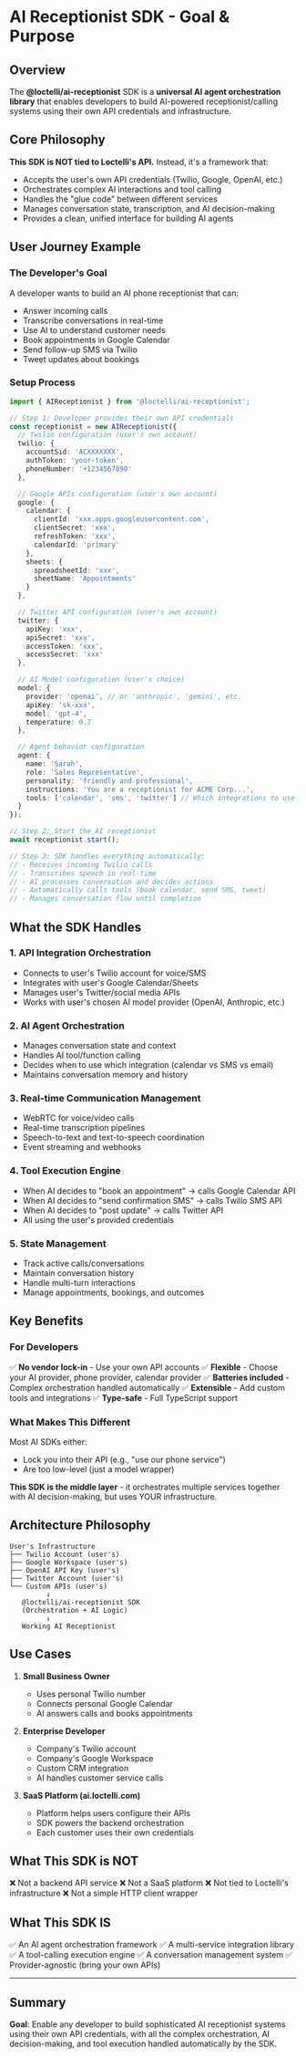 # AI Receptionist SDK - Goal & Purpose

## Overview

The **@loctelli/ai-receptionist** SDK is a **universal AI agent orchestration library** that enables developers to build AI-powered receptionist/calling systems using their own API credentials and infrastructure.

## Core Philosophy

**This SDK is NOT tied to Loctelli's API.** Instead, it's a framework that:
- Accepts the user's own API credentials (Twilio, Google, OpenAI, etc.)
- Orchestrates complex AI interactions and tool calling
- Handles the "glue code" between different services
- Manages conversation state, transcription, and AI decision-making
- Provides a clean, unified interface for building AI agents

## User Journey Example

### The Developer's Goal
A developer wants to build an AI phone receptionist that can:
- Answer incoming calls
- Transcribe conversations in real-time
- Use AI to understand customer needs
- Book appointments in Google Calendar
- Send follow-up SMS via Twilio
- Tweet updates about bookings

### Setup Process

```typescript
import { AIReceptionist } from '@loctelli/ai-receptionist';

// Step 1: Developer provides their own API credentials
const receptionist = new AIReceptionist({
  // Twilio configuration (user's own account)
  twilio: {
    accountSid: 'ACXXXXXXX',
    authToken: 'your-token',
    phoneNumber: '+1234567890'
  },

  // Google APIs configuration (user's own account)
  google: {
    calendar: {
      clientId: 'xxx.apps.googleusercontent.com',
      clientSecret: 'xxx',
      refreshToken: 'xxx',
      calendarId: 'primary'
    },
    sheets: {
      spreadsheetId: 'xxx',
      sheetName: 'Appointments'
    }
  },

  // Twitter API configuration (user's own account)
  twitter: {
    apiKey: 'xxx',
    apiSecret: 'xxx',
    accessToken: 'xxx',
    accessSecret: 'xxx'
  },

  // AI Model configuration (user's choice)
  model: {
    provider: 'openai', // or 'anthropic', 'gemini', etc.
    apiKey: 'sk-xxx',
    model: 'gpt-4',
    temperature: 0.7
  },

  // Agent behavior configuration
  agent: {
    name: 'Sarah',
    role: 'Sales Representative',
    personality: 'friendly and professional',
    instructions: 'You are a receptionist for ACME Corp...',
    tools: ['calendar', 'sms', 'twitter'] // Which integrations to use
  }
});

// Step 2: Start the AI receptionist
await receptionist.start();

// Step 3: SDK handles everything automatically:
// - Receives incoming Twilio calls
// - Transcribes speech in real-time
// - AI processes conversation and decides actions
// - Automatically calls tools (book calendar, send SMS, tweet)
// - Manages conversation flow until completion
```

## What the SDK Handles

### 1. **API Integration Orchestration**
- Connects to user's Twilio account for voice/SMS
- Integrates with user's Google Calendar/Sheets
- Manages user's Twitter/social media APIs
- Works with user's chosen AI model provider (OpenAI, Anthropic, etc.)

### 2. **AI Agent Orchestration**
- Manages conversation state and context
- Handles AI tool/function calling
- Decides when to use which integration (calendar vs SMS vs email)
- Maintains conversation memory and history

### 3. **Real-time Communication Management**
- WebRTC for voice/video calls
- Real-time transcription pipelines
- Speech-to-text and text-to-speech coordination
- Event streaming and webhooks

### 4. **Tool Execution Engine**
- When AI decides to "book an appointment" → calls Google Calendar API
- When AI decides to "send confirmation SMS" → calls Twilio SMS API
- When AI decides to "post update" → calls Twitter API
- All using the user's provided credentials

### 5. **State Management**
- Track active calls/conversations
- Maintain conversation history
- Handle multi-turn interactions
- Manage appointments, bookings, and outcomes

## Key Benefits

### For Developers
✅ **No vendor lock-in** - Use your own API accounts
✅ **Flexible** - Choose your AI provider, phone provider, calendar provider
✅ **Batteries included** - Complex orchestration handled automatically
✅ **Extensible** - Add custom tools and integrations
✅ **Type-safe** - Full TypeScript support

### What Makes This Different
Most AI SDKs either:
- Lock you into their API (e.g., "use our phone service")
- Are too low-level (just a model wrapper)

**This SDK is the middle layer** - it orchestrates multiple services together with AI decision-making, but uses YOUR infrastructure.

## Architecture Philosophy

```
User's Infrastructure
├── Twilio Account (user's)
├── Google Workspace (user's)
├── OpenAI API Key (user's)
├── Twitter Account (user's)
└── Custom APIs (user's)
         ↓
   @loctelli/ai-receptionist SDK
   (Orchestration + AI Logic)
         ↓
   Working AI Receptionist
```

## Use Cases

1. **Small Business Owner**
   - Uses personal Twilio number
   - Connects personal Google Calendar
   - AI answers calls and books appointments

2. **Enterprise Developer**
   - Company's Twilio account
   - Company's Google Workspace
   - Custom CRM integration
   - AI handles customer service calls

3. **SaaS Platform (ai.loctelli.com)**
   - Platform helps users configure their APIs
   - SDK powers the backend orchestration
   - Each customer uses their own credentials

## What This SDK is NOT

❌ Not a backend API service
❌ Not a SaaS platform
❌ Not tied to Loctelli's infrastructure
❌ Not a simple HTTP client wrapper

## What This SDK IS

✅ An AI agent orchestration framework
✅ A multi-service integration library
✅ A tool-calling execution engine
✅ A conversation management system
✅ Provider-agnostic (bring your own APIs)

---

## Summary

**Goal**: Enable any developer to build sophisticated AI receptionist systems using their own API credentials, with all the complex orchestration, AI decision-making, and tool execution handled automatically by the SDK.

